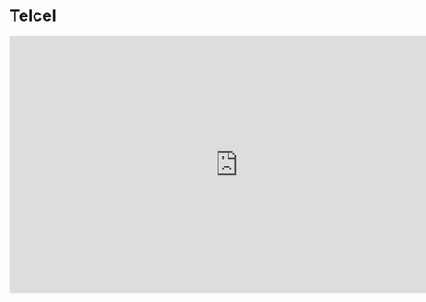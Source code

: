 # Telcel

<iframe style="border: 1px solid rgba(0, 0, 0, 0.1);" width="800" height="450" src="https://www.figma.com/embed?embed_host=share&url=https%3A%2F%2Fwww.figma.com%2Ffile%2FZcnNEFmGtLcz0LuFaI1KeQ%2FProyecto%3Fnode-id%3D0%253A1%26t%3DlCDF5tpLgWDl2I1A-1" allowfullscreen></iframe>
